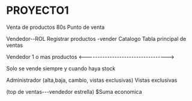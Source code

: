 # PROYECTO1

Venta de productos 80s
Punto de venta


Vendedor--ROL
  Registrar productos -vender
  Catalogo
  Tabla principal de ventas


Vendedor 1 o mas productos
<---------------------------------->


Solo se vende siempre y cuando haya stock


Administrador (alta,baja, cambio, vistas exclusivas)
Vistas exclusivas

(top de ventas---vendedor estrella)
$Suma economica 

